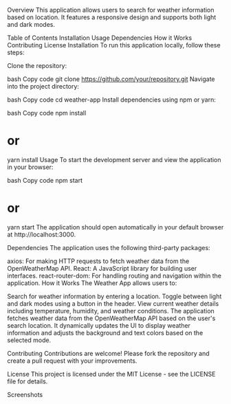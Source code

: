 Overview
This application allows users to search for weather information based on location. It features a responsive design and supports both light and dark modes.

Table of Contents
Installation
Usage
Dependencies
How it Works
Contributing
License
Installation
To run this application locally, follow these steps:

Clone the repository:

bash
Copy code
git clone https://github.com/your/repository.git
Navigate into the project directory:

bash
Copy code
cd weather-app
Install dependencies using npm or yarn:

bash
Copy code
npm install
# or
yarn install
Usage
To start the development server and view the application in your browser:

bash
Copy code
npm start
# or
yarn start
The application should open automatically in your default browser at http://localhost:3000.

Dependencies
The application uses the following third-party packages:

axios: For making HTTP requests to fetch weather data from the OpenWeatherMap API.
React: A JavaScript library for building user interfaces.
react-router-dom: For handling routing and navigation within the application.
How it Works
The Weather App allows users to:

Search for weather information by entering a location.
Toggle between light and dark modes using a button in the header.
View current weather details including temperature, humidity, and weather conditions.
The application fetches weather data from the OpenWeatherMap API based on the user's search location. It dynamically updates the UI to display weather information and adjusts the background and text colors based on the selected mode.

Contributing
Contributions are welcome! Please fork the repository and create a pull request with your improvements.

License
This project is licensed under the MIT License - see the LICENSE file for details.

Screenshots







